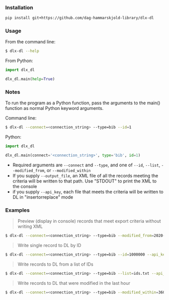 
### Installation 
```bash
pip install git+https://github.com/dag-hammarskjold-library/dlx-dl
```

### Usage
From the command line:
```bash
$ dlx-dl --help
```

From Python:
```python
import dlx_dl

dlx_dl.main(help=True)
```

### Notes
To run the program as a Python function, pass the arguments to the main() function as normal Python keyword arguments.

Command line:
```bash
$ dlx-dl --connect=<connection_string> --type=bib --id=1
```

Python:
```Python
import dlx_dl

dlx_dl.main(connect='<connection_string>', type='bib', id=1)
```

* Required arguments are `--connect` and `--type`, and one of `--id`, `--list`, `--modified_from`, or `--modified_within` 
* If you supply `--output_file`, an XML file of all the records meeting the criteria will be written to that path. Use "STDOUT" to print the XML to the console
* if you supply `--api_key`, each file that meets the criteria will be written to DL in "insertorreplace" mode

### Examples
> Preview (display in console) records that meet export criteria without writing XML
```bash
$ dlx-dl --connect=<connection_string> --type=bib --modified_from=2020-04-06 --preview
```

> Write single record to DL by ID
```bash
$ dlx-dl --connect=<connection_string> --type=bib --id=1000000 --api_key=<api_key>
```

> Write records to DL from a list of IDs
```bash
$ dlx-dl --connect=<connection_string> --type=bib --list=ids.txt --api_key=<api_key> 
```

> Write records to DL that were modified in the last hour
```bash
$ dlx-dl --connect=<connection_string> --type=bib --modified_within=3600 --api_key=<api_key> 
```